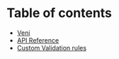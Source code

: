 # Table of contents

* [Veni](README.md)
* [API Reference](docs.md)
* [Custom Validation rules](custom-validation-rules.md)

